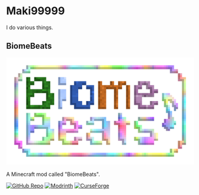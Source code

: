 # Maki99999

I do various things.


## BiomeBeats
[![BiomeBeats logo](https://github.com/Maki99999/music-by-biome/blob/master/images/logo.png)](https://github.com/Maki99999/music-by-biome)

A Minecraft mod called "BiomeBeats".

[![GitHub Repo](https://img.shields.io/badge/GitHub-Source%20Code-black?logo=github)](https://github.com/Maki99999/music-by-biome)
[![Modrinth](https://img.shields.io/badge/Modrinth-gray?logo=modrinth&labelColor=black)](https://modrinth.com/mod/biomebeats)
[![CurseForge](https://img.shields.io/badge/CurseForge-gray?logo=curseforge&labelColor=black)](https://www.curseforge.com/minecraft/mc-mods/biomebeats)
